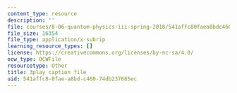 ```yaml
---
content_type: resource
description: ''
file: courses/8-06-quantum-physics-iii-spring-2018/541affc80faea8bdc46074db237665ec_GZzrMyY01tE.srt
file_size: 16354
file_type: application/x-subrip
learning_resource_types: []
license: https://creativecommons.org/licenses/by-nc-sa/4.0/
ocw_type: OCWFile
resourcetype: Other
title: 3play caption file
uid: 541affc8-0fae-a8bd-c460-74db237665ec
---
```

